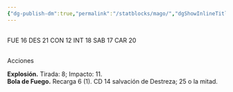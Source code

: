 ```yaml
---
{"dg-publish-dm":true,"permalink":"/statblocks/mago/","dgShowInlineTitle":"false"}
---
```


<p><span><span style="display:none"> AC:<span id="ac"><strong>13</strong></span> | HP: <span id="hp">38</span> | IN: <span id="in">2</span></span></span></p><p><span><div data-callout-metadata="" data-callout-fold="" data-callout="example" class="callout node-insert-event"><div class="callout-title" dir="auto"><div class="callout-icon"><svg width="16" height="16"></svg></div><div class="callout-title-inner">FUE <span class="dice-roller no-icon" aria-label-position="top" data-dice="d20+-1" aria-label="d20+-1
[17]+-1"><span class="dice-roller-result">16</span></span> DES <span class="dice-roller no-icon" aria-label-position="top" data-dice="d20+2" aria-label="d20+2
[19]+2"><span class="dice-roller-result">21</span></span> CON <span class="dice-roller no-icon" aria-label-position="top" data-dice="d20+1" aria-label="d20+1
[11]+1"><span class="dice-roller-result">12</span></span> INT <span class="dice-roller no-icon" aria-label-position="top" data-dice="d20+3" aria-label="d20+3
[15]+3"><span class="dice-roller-result">18</span></span> SAB <span class="dice-roller no-icon" aria-label-position="top" data-dice="d20+1" aria-label="d20+1
[16]+1"><span class="dice-roller-result">17</span></span> CAR <span class="dice-roller no-icon is-max" aria-label-position="top" data-dice="d20+0" aria-label="d20+0
[20]+0"><span class="dice-roller-result">20</span></span></div></div></div></span></p><p><span><div data-callout-metadata="" data-callout-fold="" data-callout="danger" class="callout node-insert-event"><div class="callout-title" dir="auto"><div class="callout-icon"><svg width="16" height="16"></svg></div><div class="callout-title-inner">Acciones</div></div><div class="callout-content">
<p dir="auto"><strong>Explosión.</strong> Tirada: <span class="dice-roller no-icon" aria-label-position="top" data-dice="d20+5" aria-label="d20+5
[3]+5"><span class="dice-roller-result">8</span></span>; Impacto: <span class="dice-roller no-icon" aria-label-position="top" data-dice="2d10+3" aria-label="2d10+3
[7, 1]+3"><span class="dice-roller-result">11</span></span>.<br>
<strong>Bola de Fuego.</strong> Recarga 6 (<span class="dice-roller no-icon is-min" aria-label-position="top" data-dice="d6" aria-label="d6
[1]"><span class="dice-roller-result">1</span></span>). CD 14 salvación de Destreza; <span class="dice-roller no-icon" aria-label-position="top" data-dice="8d6" aria-label="8d6
[1, 1, 4, 1, 3, 6, 3, 6]"><span class="dice-roller-result">25</span></span> o la mitad.</p>
</div></div></span></p>